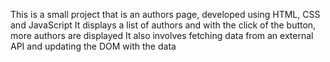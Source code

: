 This is a small project that is an authors page, developed using HTML, CSS and JavaScript
It displays a list of authors and with the click of the button, more authors are displayed
It also involves fetching data from an external API and updating the  DOM with the data 
